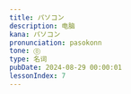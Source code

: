 ```yaml
---
title: パソコン
description: 电脑
kana: パソコン
pronunciation: pasokonn
tone: ⓪
type: 名词
pubDate: 2024-08-29 00:00:01
lessonIndex: 7
---
```


